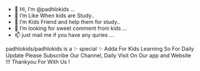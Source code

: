- 👋 Hi, I’m @padhlokids ...
- 👀 I’m Like When kids are Study..
- 🌱 I’m Kids Friend and help them for study..
- 💞️ I’m looking for sweet comment from kids ...
- 📫 just mail me if you have any quries ...


padhlokids/padhlokids is a ✨ special ✨ Adda For Kids Learning So For Daily Update Please Subscribe Our Channel, Daily Visit On Our app and Website !!!
Thankyou For With Us !

